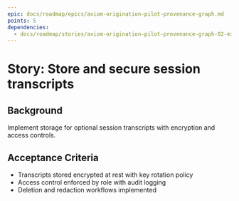 ```yaml
---
epic: docs/roadmap/epics/axiom-origination-pilot-provenance-graph.md
points: 5
dependencies:
  - docs/roadmap/stories/axiom-origination-pilot-provenance-graph-02-migrations.md
---
```

# Story: Store and secure session transcripts

## Background
Implement storage for optional session transcripts with encryption and access controls.

## Acceptance Criteria
- Transcripts stored encrypted at rest with key rotation policy
- Access control enforced by role with audit logging
- Deletion and redaction workflows implemented
